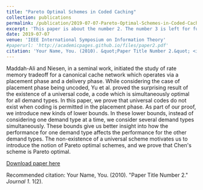 ```yaml
---
title: "Pareto Optimal Schemes in Coded Caching"
collection: publications
permalink: /publication/2019-07-07-Pareto-Optimal-Schemes-in-Coded-Caching
excerpt: 'This paper is about the number 2. The number 3 is left for future work.'
date: 2019-07-07
venue: 'IEEE International Symposium on Information Theory'
#paperurl: 'http://academicpages.github.io/files/paper2.pdf'
citation: 'Your Name, You. (2010). &quot;Paper Title Number 2.&quot; <i>Journal 1</i>. 1(2).'
---
```

Maddah-Ali and Niesen, in a seminal work, initiated the study of rate memory tradeoff for a canonical cache network which operates via a placement phase and a delivery phase. While considering the case of placement phase being uncoded, Yu et al. proved the surprising result of the existence of a universal code, a code which is simultaneously optimal for all demand types. In this paper, we prove that universal codes do not exist when coding is permitted in the placement phase. As part of our proof, we introduce new kinds of lower bounds. In these lower bounds, instead of considering one demand type at a time, we consider several demand types simultaneously. These bounds give us better insight into how the performance for one demand type affects the performance for the other demand types. The non-existence of a universal scheme motivates us to introduce the notion of Pareto optimal schemes, and we prove that Chen's scheme is Pareto optimal.

[Download paper here](https://ieeexplore.ieee.org/stamp/stamp.jsp?arnumber=8849680)

Recommended citation: Your Name, You. (2010). "Paper Title Number 2." <i>Journal 1</i>. 1(2).
